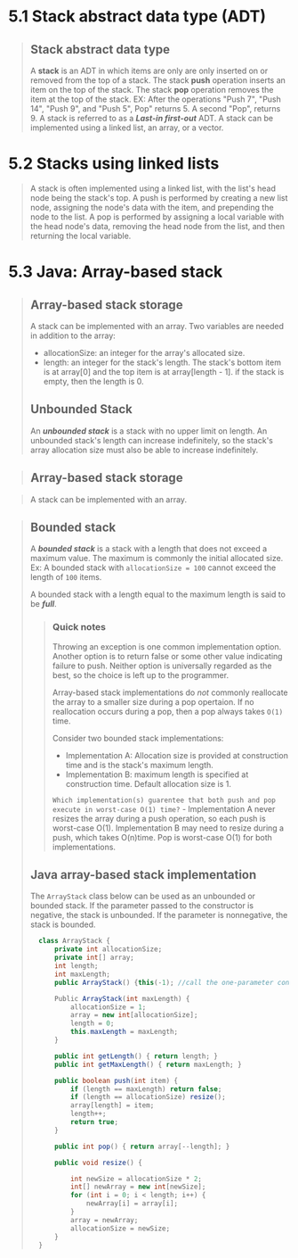 # 5.1 Stack abstract data type (ADT)

> ## Stack abstract data type
>
> A **stack** is an ADT in which items are only are only inserted on or removed from the top of a stack. The stack **push** operation inserts an item on the top of the stack. The stack **pop** operation removes the item at the top of the stack. EX: After the operations "Push 7", "Push 14", "Push 9", and "Push 5", Pop" returns 5. A second "Pop", returns 9. A stack is referred to as a **_Last-in first-out_** ADT. A stack can be implemented using a linked list, an array, or a vector.

# 5.2 Stacks using linked lists

> A stack is often implemented using a linked list, with the list's head node being the stack's top. A push is performed by creating a new list node, assigning the node's data with the item, and prepending the node to the list. A pop is performed by assigning a local variable with the head node's data, removing the head node from the list, and then returning the local variable.

# 5.3 Java: Array-based stack

> ## Array-based stack storage
>
> A stack can be implemented with an array. Two variables are needed in addition to the array:
>
> - allocationSize: an integer for the array's allocated size.
> - length: an integer for the stack's length.
>   The stack's bottom item is at array[0] and the top item is at array[length - 1]. if the stack is empty, then the length is 0.
>
> ## Unbounded Stack
>
> An **_unbounded stack_** is a stack with no upper limit on length. An unbounded stack's length can increase indefinitely, so the stack's array allocation size must also be able to increase indefinitely.

> ## Array-based stack storage

> A stack can be implemented with an array.

> ## Bounded stack
>
> A **_bounded stack_** is a stack with a length that does not exceed a maximum value. The maximum is commonly the initial allocated size. Ex: A bounded stack with `allocationSize = 100` cannot exceed the length of `100` items.
>
> A bounded stack with a length equal to the maximum length is said to be **_full_**.
>
> > ### Quick notes
> >
> > Throwing an exception is one common implementation option. Another option is to return false or some other value indicating failure to push. Neither option is universally regarded as the best, so the choice is left up to the programmer.
> >
> > Array-based stack implementations do _not_ commonly reallocate the array to a smaller size during a pop opertaion. If no reallocation occurs during a pop, then a pop always takes `O(1)` time.
> >
> > Consider two bounded stack implementations:
> >
> > - Implementation A: Allocation size is provided at construction time and is the stack's maximum length.
> > - Implementation B: maximum length is specified at construction time. Default allocation size is 1.
> >
> > `Which implementation(s) guarentee that both push and pop execute in worst-case O(1) time?` - Implementation A never resizes the array during a push operation, so each push is worst-case O(1). Implementation B may need to resize during a push, which takes O(n)time. Pop is worst-case O(1) for both implementations.
>
> ## Java array-based stack implementation
>
> The `ArrayStack` class below can be used as an unbounded or bounded stack. If the parameter passed to the constructor is negative, the stack is unbounded. If the parameter is nonnegative, the stack is bounded.
>
> ```java
>   class ArrayStack {
>       private int allocationSize;
>       private int[] array;
>       int length;
>       int maxLength;
>       public ArrayStack() {this(-1); //call the one-parameter constructor}
>
>       Public ArrayStack(int maxLength) {
>           allocationSize = 1;
>           array = new int[allocationSize];
>           length = 0;
>           this.maxLength = maxLength;
>       }
>
>       public int getLength() { return length; }
>       public int getMaxLength() { return maxLength; }
>
>       public boolean push(int item) {
>           if (length == maxLength) return false;
>           if (length == allocationSize) resize();
>           array[length] = item;
>           length++;
>           return true;
>       }
>
>       public int pop() { return array[--length]; }
>
>       public void resize() {
>
>           int newSize = allocationSize * 2;
>           int[] newArray = new int[newSize];
>           for (int i = 0; i < length; i++) {
>               newArray[i] = array[i];
>           }
>           array = newArray;
>           allocationSize = newSize;
>       }
>   }
> ```
